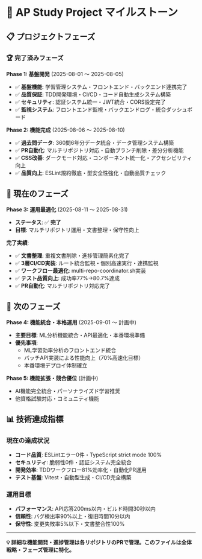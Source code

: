 # 🎯 AP Study Project マイルストーン

## 📋 プロジェクトフェーズ

### **🏆 完了済みフェーズ**

**Phase 1: 基盤開発** (2025-08-01 〜 2025-08-05)
- ✅ **基盤機能**: 学習管理システム・フロントエンド・バックエンド連携完了
- ✅ **品質保証**: TDD開発環境・CI/CD・コード自動生成システム構築
- ✅ **セキュリティ**: 認証システム統一・JWT統合・CORS設定完了
- ✅ **監視システム**: フロントエンド監視・バックエンドログ・統合ダッシュボード

**Phase 2: 機能完成** (2025-08-06 〜 2025-08-10)  
- ✅ **過去問データ**: 360問6年分データ統合・データ管理システム構築
- ✅ **PR自動化**: マルチリポジトリ対応・自動ブランチ削除・差分分析機能
- ✅ **CSS改善**: ダークモード対応・コンポーネント統一化・アクセシビリティ向上
- ✅ **品質向上**: ESLint規約徹底・型安全性強化・自動品質チェック

## 🎯 現在のフェーズ

**Phase 3: 運用最適化** (2025-08-11 〜 2025-08-31)
- **ステータス**: ✅ **完了**
- **目標**: マルチリポジトリ運用・文書整理・保守性向上

**完了実績**:
- ✅ **文書整理**: 重複文書削除・進捗管理簡素化完了
- ✅ **3層CI/CD実装**: ルート統合監視・個別高速実行・連携監視
- ✅ **ワークフロー最適化**: multi-repo-coordinator.sh実装
- ✅ **テスト品質向上**: 成功率77%→80.7%達成
- ✅ **PR自動化**: マルチリポジトリ対応完了

## 🚀 次のフェーズ

**Phase 4: 機能統合・本格運用** (2025-09-01 〜 計画中)
- **主要目標**: ML分析機能統合・API最適化・本番環境準備
- **優先事項**: 
  - ML学習効率分析のフロントエンド統合
  - バッチAPI実装による性能向上（70%高速化目標）
  - 本番環境デプロイ体制確立

**Phase 5: 機能拡張・競合優位** (計画中)  
- AI機能完全統合・パーソナライズド学習推奨
- 他資格試験対応・コミュニティ機能

## 📊 技術達成指標

### **現在の達成状況**
- **コード品質**: ESLintエラー0件・TypeScript strict mode 100%
- **セキュリティ**: 脆弱性0件・認証システム完全統合
- **開発効率**: TDDワークフロー81%効率化・自動化PR運用
- **テスト基盤**: Vitest・自動型生成・CI/CD完全構築

### **運用目標**
- **パフォーマンス**: API応答200ms以内・ビルド時間30秒以内
- **信頼性**: バグ検出率90%以上・復旧時間10分以内
- **保守性**: 変更失敗率5%以下・文書整合性100%

---

**💡 詳細な機能開発・進捗管理は各リポジトリのPRで管理。このファイルは全体戦略・フェーズ管理に特化。**
